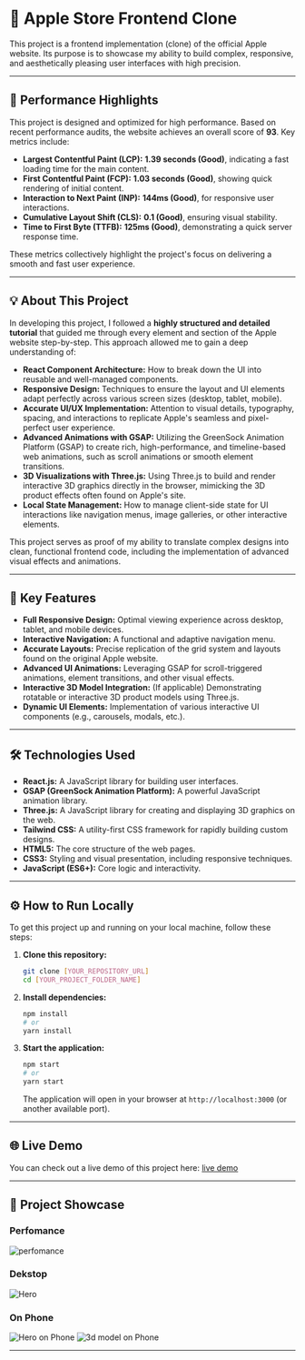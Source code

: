 # 🍎 Apple Store Frontend Clone

This project is a frontend implementation (clone) of the official Apple website. Its purpose is to showcase my ability to build complex, responsive, and aesthetically pleasing user interfaces with high precision.

-----
## 🚀 Performance Highlights

This project is designed and optimized for high performance. Based on recent performance audits, the website achieves an overall score of **93**. Key metrics include:

  * **Largest Contentful Paint (LCP):** **1.39 seconds (Good)**, indicating a fast loading time for the main content.
  * **First Contentful Paint (FCP):** **1.03 seconds (Good)**, showing quick rendering of initial content.
  * **Interaction to Next Paint (INP):** **144ms (Good)**, for responsive user interactions.
  * **Cumulative Layout Shift (CLS):** **0.1 (Good)**, ensuring visual stability.
  * **Time to First Byte (TTFB):** **125ms (Good)**, demonstrating a quick server response time.

These metrics collectively highlight the project's focus on delivering a smooth and fast user experience.

-----
## 💡 About This Project

In developing this project, I followed a **highly structured and detailed tutorial** that guided me through every element and section of the Apple website step-by-step. This approach allowed me to gain a deep understanding of:

  * **React Component Architecture:** How to break down the UI into reusable and well-managed components.
  * **Responsive Design:** Techniques to ensure the layout and UI elements adapt perfectly across various screen sizes (desktop, tablet, mobile).
  * **Accurate UI/UX Implementation:** Attention to visual details, typography, spacing, and interactions to replicate Apple's seamless and pixel-perfect user experience.
  * **Advanced Animations with GSAP:** Utilizing the GreenSock Animation Platform (GSAP) to create rich, high-performance, and timeline-based web animations, such as scroll animations or smooth element transitions.
  * **3D Visualizations with Three.js:** Using Three.js to build and render interactive 3D graphics directly in the browser, mimicking the 3D product effects often found on Apple's site.
  * **Local State Management:** How to manage client-side state for UI interactions like navigation menus, image galleries, or other interactive elements.

This project serves as proof of my ability to translate complex designs into clean, functional frontend code, including the implementation of advanced visual effects and animations.

-----

## 🚀 Key Features

  * **Full Responsive Design:** Optimal viewing experience across desktop, tablet, and mobile devices.
  * **Interactive Navigation:** A functional and adaptive navigation menu.
  * **Accurate Layouts:** Precise replication of the grid system and layouts found on the original Apple website.
  * **Advanced UI Animations:** Leveraging GSAP for scroll-triggered animations, element transitions, and other visual effects.
  * **Interactive 3D Model Integration:** (If applicable) Demonstrating rotatable or interactive 3D product models using Three.js.
  * **Dynamic UI Elements:** Implementation of various interactive UI components (e.g., carousels, modals, etc.).

-----

## 🛠️ Technologies Used

  * **React.js:** A JavaScript library for building user interfaces.
  * **GSAP (GreenSock Animation Platform):** A powerful JavaScript animation library.
  * **Three.js:** A JavaScript library for creating and displaying 3D graphics on the web.
  * **Tailwind CSS:** A utility-first CSS framework for rapidly building custom designs.
  * **HTML5:** The core structure of the web pages.
  * **CSS3:** Styling and visual presentation, including responsive techniques.
  * **JavaScript (ES6+):** Core logic and interactivity.

-----

## ⚙️ How to Run Locally

To get this project up and running on your local machine, follow these steps:

1.  **Clone this repository:**
    ```bash
    git clone [YOUR_REPOSITORY_URL]
    cd [YOUR_PROJECT_FOLDER_NAME]
    ```
2.  **Install dependencies:**
    ```bash
    npm install
    # or
    yarn install
    ```
3.  **Start the application:**
    ```bash
    npm start
    # or
    yarn start
    ```
    The application will open in your browser at `http://localhost:3000` (or another available port).

-----

## 🌐 Live Demo

You can check out a live demo of this project here:
[live demo](https://apple-store-react-gsap-threejs-clon.vercel.app)

-----

## 📸 Project Showcase

### Perfomance
![perfomance](https://github.com/okiabrian123/apple-store-react-gsap-threejs-clone/blob/main/screenshots/perfomance.png?raw=true)

### Dekstop
![Hero](https://github.com/okiabrian123/apple-store-react-gsap-threejs-clone/blob/main/screenshots/Screenshot%20hero.png?raw=true)

### On Phone
![Hero on Phone](https://github.com/okiabrian123/apple-store-react-gsap-threejs-clone/blob/main/screenshots/Screenshot%20hero%20on%20phone.png?raw=true)
![3d model on Phone](https://raw.githubusercontent.com/okiabrian123/apple-store-react-gsap-threejs-clone/refs/heads/main/screenshots/Screenshot%20model%203d%20on%20phone.png)



-----
